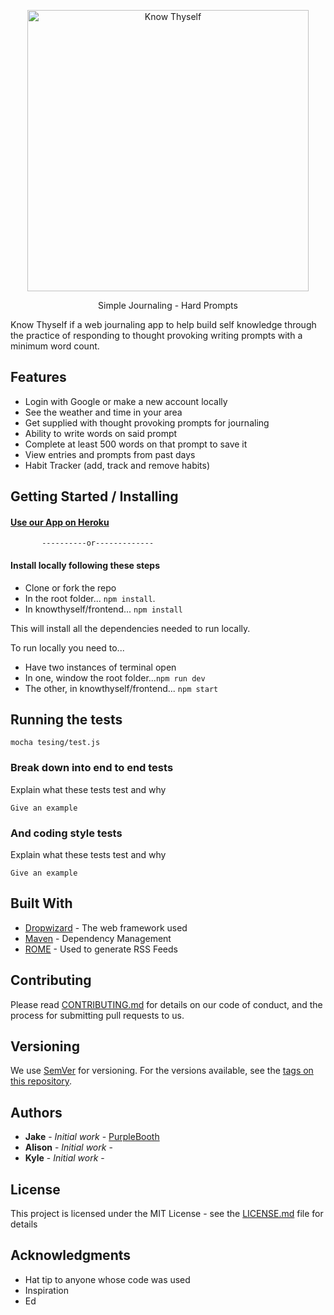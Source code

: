 
<p align="center">
  <a href="https://gitpoint.co/">
    <img alt="Know Thyself" title="Know Thyself" src="https://i.imgur.com/Q3qbgNu.png" width="450">
  </a>
</p>

<p align="center">
  Simple Journaling - Hard Prompts
</p>


Know Thyself if a web journaling app to help build self knowledge through the practice of responding to thought provoking writing prompts with a minimum word count.

## Features
  - Login with Google or make a new account locally
  - See the weather and time in your area
  - Get supplied with thought provoking prompts for journaling
  - Ability to write words on said prompt
  - Complete at least 500 words on that prompt to save it
  - View entries and prompts from past days
  - Habit Tracker (add, track and remove habits)

## Getting Started / Installing
#### [Use our App on Heroku](https://dry-cove-74246.herokuapp.com)
           ----------or-------------
#### Install locally following these steps
- Clone or fork the repo
- In the root folder... ```npm install```.
- In knowthyself/frontend... ```npm install```

This will install all the dependencies needed to run locally.

To run locally you need to...
- Have two instances of terminal open
- In one, window the root folder...```npm run dev```
- The other, in knowthyself/frontend... ```npm start```


## Running the tests

``mocha tesing/test.js``

### Break down into end to end tests

Explain what these tests test and why

```
Give an example
```

### And coding style tests

Explain what these tests test and why

```
Give an example
```



## Built With

* [Dropwizard](http://www.dropwizard.io/1.0.2/docs/) - The web framework used
* [Maven](https://maven.apache.org/) - Dependency Management
* [ROME](https://rometools.github.io/rome/) - Used to generate RSS Feeds

## Contributing

Please read [CONTRIBUTING.md](https://gist.github.com/PurpleBooth/b24679402957c63ec426) for details on our code of conduct, and the process for submitting pull requests to us.

## Versioning

We use [SemVer](http://semver.org/) for versioning. For the versions available, see the [tags on this repository](https://github.com/your/project/tags).

## Authors

* **Jake** - *Initial work* - [PurpleBooth](https://github.com/PurpleBooth)
* **Alison** - *Initial work* -
* **Kyle** - *Initial work* -


## License

This project is licensed under the MIT License - see the [LICENSE.md](LICENSE.md) file for details

## Acknowledgments

* Hat tip to anyone whose code was used
* Inspiration
* Ed
